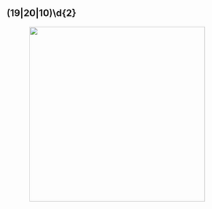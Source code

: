 ## (19|20|10)\d{2}　


<p align='center'><img src="https://cdn.jsdelivr.net/gh/zcr07/img@main/images/20241117110524.png" style='width:400px;'><br><br>

